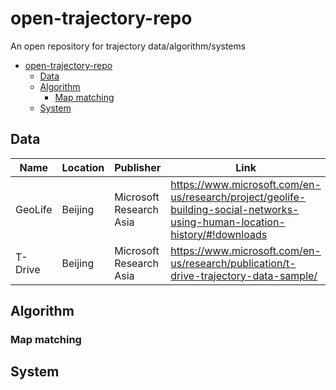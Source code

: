 # open-trajectory-repo
An open repository for trajectory data/algorithm/systems

- [open-trajectory-repo](#open-trajectory-repo)
  - [Data](#data)
  - [Algorithm](#algorithm)
    - [Map matching](#map-matching)
  - [System](#system)

## Data
| Name    | Location | Publisher               | Link                                                                                                                       |
| ------- | -------- | ----------------------- | -------------------------------------------------------------------------------------------------------------------------- |
| GeoLife | Beijing  | Microsoft Research Asia | https://www.microsoft.com/en-us/research/project/geolife-building-social-networks-using-human-location-history/#!downloads |
| T-Drive | Beijing  | Microsoft Research Asia | https://www.microsoft.com/en-us/research/publication/t-drive-trajectory-data-sample/                                       |

## Algorithm
### Map matching


## System
